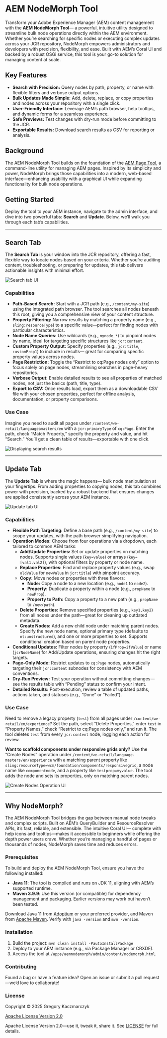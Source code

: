 # AEM NodeMorph Tool

Transform your Adobe Experience Manager (AEM) content management with the **AEM NodeMorph Tool**— a powerful, intuitive utility designed to streamline bulk node operations directly within the AEM environment. Whether you’re searching for specific nodes or executing complex updates across your JCR repository, NodeMorph empowers administrators and developers with precision, flexibility, and ease. Built with AEM’s Coral UI and backed by a robust OSGi service, this tool is your go-to solution for managing content at scale.

## Key Features

- **Search with Precision:** Query nodes by path, property, or name with flexible filters and verbose output options.
- **Bulk Updates Made Simple:** Add, delete, replace, or copy properties and nodes across your repository with a single click.
- **User-Friendly Interface:** Leverage AEM’s path browser, help tooltips, and dynamic forms for a seamless experience.
- **Safe Previews:** Test changes with dry-run mode before committing to the JCR.
- **Exportable Results:** Download search results as CSV for reporting or analysis.

## Background

The AEM NodeMorph Tool builds on the foundation of the [AEM Page Tool](https://github.com/gkaczmarczyk/aem-page-tool), a command-line utility for managing AEM pages. Inspired by its simplicity and power, NodeMorph brings those capabilities into a modern, web-based interface—enhancing usability with a graphical UI while expanding functionality for bulk node operations.

## Getting Started

Deploy the tool to your AEM instance, navigate to the admin interface, and dive into two powerful tabs: **Search** and **Update**. Below, we’ll walk you through each tab’s capabilities.

---

## Search Tab

The **Search Tab** is your window into the JCR repository, offering a fast, flexible way to locate nodes based on your criteria. Whether you’re auditing content, troubleshooting, or preparing for updates, this tab delivers actionable insights with minimal effort.

![Search tab UI](/imgs/search_tab.png)

### Capabilities

- **Path-Based Search:** Start with a JCR path (e.g., `/content/my-site`) using the integrated path browser. The tool searches all nodes beneath this root, giving you a comprehensive view of your content structure.
- **Property Filtering:** Narrow results by matching a property name (e.g., `sling:resourceType`) to a specific value—perfect for finding nodes with particular characteristics.
- **Node Name Queries:** Use wildcards (e.g., `mynode_*`) to pinpoint nodes by name, ideal for targeting specific structures like `jcr:content`.
- **Custom Property Output:** Specify properties (e.g., `jcr:title`, `customProp1`) to include in results— great for comparing specific property values across nodes.
- **Page Restriction:** Toggle the “Restrict to cq:Page nodes only” option to focus solely on page nodes, streamlining searches in page-heavy repositories.
- **Verbose Output:** Enable detailed results to see all properties of matched nodes, not just the basics (path, title, type).
- **Export to CSV:** Once results load, export them as a downloadable CSV file with your chosen properties, perfect for offline analysis, documentation, or property comparisons.

### Use Case

Imagine you need to audit all pages under `/content/we-retail/languageamasters/en` with a `jcr:primaryType` of `cq:Page`. Enter the path, check “Match Property,” specify the property and value, and hit “Search.” You’ll get a clean table of results—exportable with one click.

![Displaying search results](/imgs/search_results.png)

---

## Update Tab

The **Update Tab** is where the magic happens— bulk node manipulation at your fingertips. From adding properties to copying nodes, this tab combines power with precision, backed by a robust backend that ensures changes are applied consistently across your AEM instance.

![Update tab UI](/imgs/update_tab.png)

### Capabilities

- **Flexible Path Targeting:** Define a base path (e.g., `/content/my-site`) to scope your updates, with the path browser simplifying navigation.
- **Operation Modes:** Choose from four operations via a dropdown, each tailored to common AEM tasks:
  - **Add/Update Properties:** Set or update properties on matching nodes. Supports single values (`key=value`) or arrays (`key=[val1,val2]`), with optional filters by property or node name.
  - **Replace Properties:** Find and replace property values (e.g., swap `oldValue` for `newValue` in `jcr:title`) with pinpoint accuracy.
  - **Copy:** Move nodes or properties with three flavors:
    - **Node:** Copy a node to a new location (e.g., `node1` to `node2`).
    - **Property:** Duplicate a property within a node (e.g., `propName` to `newProp`).
    - **Property to Path:** Copy a property to a new path (e.g., `propName` to `/new/path`).
  - **Delete Properties:** Remove specified properties (e.g., `key1,key2`) from all nodes under the path—great for cleaning up outdated metadata.
  - **Create Nodes:** Add a new child node under matching parent nodes. Specify the new node name, optional primary type (defaults to `nt:unstructured`), and one or more properties to set. Supports conditional creation based on parent node properties.
- **Conditional Updates:** Filter nodes by property (`ifProp=ifValue`) or name (`jcrNodeName`) for Add/Update operations, ensuring changes hit the right targets.
- **Page-Only Mode:** Restrict updates to `cq:Page` nodes, automatically targeting their `jcr:content` subnodes for consistency with AEM conventions.
- **Dry-Run Preview:** Test your operation without committing changes—see the results table with “Pending” status to confirm your intent.
- **Detailed Results:** Post-execution, review a table of updated paths, actions taken, and statuses (e.g., “Done” or “Failed”).

### Use Case

Need to remove a legacy property (`test`) from all pages under `/content/we-retail/en/experience`? Set the path, select “Delete Properties,” enter `test` in “Property Names,” check “Restrict to cq:Page nodes only,” and run it. The tool deletes `test` from every `jcr:content` node, logging each action for review.

**Want to scaffold components under responsive grids only?**
Use the “Create Nodes” operation under `/content/we-retail/language-masters/en/experience` with a matching parent property like `sling:resourceType=wcm/foundation/components/responsivegrid`, a node name like `componentnode`, and a property like `testprop=myvalue`. The tool adds the node and sets its properties, only on matching parent nodes.

![Create Nodes Operation UI](/imgs/update_create-node.png)

---

## Why NodeMorph?

The AEM NodeMorph Tool bridges the gap between manual node tweaks and complex scripts. Built on AEM’s QueryBuilder and ResourceResolver APIs, it’s fast, reliable, and extensible. The intuitive Coral UI— complete with help icons and tooltips—makes it accessible to beginners while offering the depth power users crave. Whether you’re managing a handful of pages or thousands of nodes, NodeMorph saves time and reduces errors.

### Prerequisites

To build and deploy the AEM NodeMorph Tool, ensure you have the following installed:
- **Java 11**: The tool is compiled and runs on JDK 11, aligning with AEM’s supported runtime.
- **Maven 3.9.9**: Use this version (or compatible) for dependency management and packaging. Earlier versions may work but haven’t been tested.

Download Java 11 from [Adoptium](https://adoptium.net/) or your preferred provider, and Maven from [Apache Maven](https://maven.apache.org/download.cgi). Verify with `java -version` and `mvn -version`.

### Installation

1. Build the project: `mvn clean install -PautoInstallPackage`
2. Deploy to your AEM instance (e.g., via Package Manager or CRXDE).
3. Access the tool at `/apps/aemnodemorph/admin/content/nodemorph.html`.

### Contributing

Found a bug or have a feature idea? Open an issue or submit a pull request—we’d love to collaborate!

### License

Copyright © 2025 Gregory Kaczmarczyk

[Apache License Version 2.0](LICENSE)

Apache License Version 2.0—use it, tweak it, share it. See [LICENSE](LICENSE) for full details.
